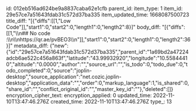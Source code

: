 id: 012eb516ad624be9a8837caba62e1cfb
parent_id: 
item_type: 1
item_id: 29e57ce7a51643fdab31c572d37ba335
item_updated_time: 1668087500723
title_diff: "[{\"diffs\":[[1,\"Low Code\"]],\"start1\":0,\"start2\":0,\"length1\":0,\"length2\":8}]"
body_diff: "[{\"diffs\":[[1,\"\\\n## No code :\\\n\\\nhttps://qr.ae/pvBEO3\\\n\"]],\"start1\":0,\"start2\":0,\"length1\":0,\"length2\":36}]"
metadata_diff: {"new":{"id":"29e57ce7a51643fdab31c572d37ba335","parent_id":"1a69bd2a47224adcb6ae522c456a863f","latitude":"43.99932920","longitude":"10.55844410","altitude":"0.0000","author":"","source_url":"","is_todo":0,"todo_due":0,"todo_completed":0,"source":"joplin-desktop","source_application":"net.cozic.joplin-desktop","application_data":"","order":0,"markup_language":1,"is_shared":0,"share_id":"","conflict_original_id":"","master_key_id":""},"deleted":[]}
encryption_cipher_text: 
encryption_applied: 0
updated_time: 2022-11-10T13:47:46.276Z
created_time: 2022-11-10T13:47:46.276Z
type_: 13